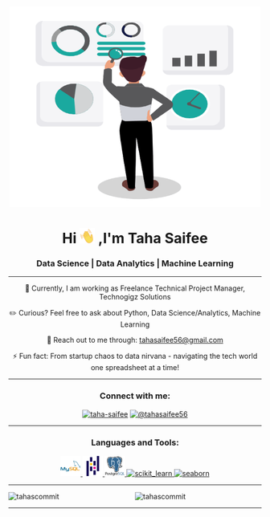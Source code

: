 <p align="center">
  <img src="https://github.com/Tahascommit/Tahascommit/blob/9a61f56932a906d5666b5c1b8002d7be2d42df0e/data-science.gif" alt="Data Science Animation" width="500" height="400"/>
</p>

<h1 align="center">Hi  <img src="https://github.com/Tahascommit/Tahascommit/blob/47ebe2b33b5f34658b3f58abaaaf5dee58f4fcba/waving_hand.gif" alt="Waving Hand" width="30" height="30"/> ,I'm Taha Saifee</h1>
<h3 align="center">Data Science | Data Analytics | Machine Learning</h3>


---

<p align="center">
  📁 Currently, I am working as Freelance Technical Project Manager, Technogigz Solutions
</p>

<p align="center">
  ✏️ Curious? Feel free to ask about Python, Data Science/Analytics, Machine Learning
</p>

<p align="center">
  📩 Reach out to me through: <a href="mailto:tahasaifee56@gmail.com">tahasaifee56@gmail.com</a>
</p>

<p align="center">
  ⚡ Fun fact: From startup chaos to data nirvana - navigating the tech world one spreadsheet at a time!
</p>

---

<h3 align="center">Connect with me:</h3>
<p align="center">
<a href="https://linkedin.com/in/taha-saifee" target="blank"><img align="center" src="https://raw.githubusercontent.com/rahuldkjain/github-profile-readme-generator/master/src/images/icons/Social/linked-in-alt.svg" alt="taha-saifee" height="30" width="40" /></a>
<a href="https://medium.com/@tahasaifee56" target="blank"><img align="center" src="https://raw.githubusercontent.com/rahuldkjain/github-profile-readme-generator/master/src/images/icons/Social/medium.svg" alt="@tahasaifee56" height="30" width="40" /></a>
</p>

---

<h3 align="center">Languages and Tools:</h3>
<p align="center"> 
<a href="https://www.mysql.com/" target="_blank" rel="noreferrer"> <img src="https://raw.githubusercontent.com/devicons/devicon/master/icons/mysql/mysql-original-wordmark.svg" alt="mysql" width="40" height="40"/> </a> 
<a href="https://pandas.pydata.org/" target="_blank" rel="noreferrer"> <img src="https://raw.githubusercontent.com/devicons/devicon/2ae2a900d2f041da66e950e4d48052658d850630/icons/pandas/pandas-original.svg" alt="pandas" width="40" height="40"/> </a> 
<a href="https://www.postgresql.org" target="_blank" rel="noreferrer"> <img src="https://raw.githubusercontent.com/devicons/devicon/master/icons/postgresql/postgresql-original-wordmark.svg" alt="postgresql" width="40" height="40"/> </a> 
<a href="https://scikit-learn.org/" target="_blank" rel="noreferrer"> <img src="https://upload.wikimedia.org/wikipedia/commons/0/05/Scikit_learn_logo_small.svg" alt="scikit_learn" width="40" height="40"/> </a> 
<a href="https://seaborn.pydata.org/" target="_blank" rel="noreferrer"> <img src="https://seaborn.pydata.org/_images/logo-mark-lightbg.svg" alt="seaborn" width="40" height="40"/> </a> 
</p>

---

<p align="center"><img align="left" src="https://github-readme-stats.vercel.app/api/top-langs?username=tahascommit&show_icons=true&locale=en&layout=compact" alt="tahascommit" /></p>

<p align="center">
<img src="https://github-readme-streak-stats.herokuapp.com/?user=tahascommit" alt="tahascommit" />
</p>

---

